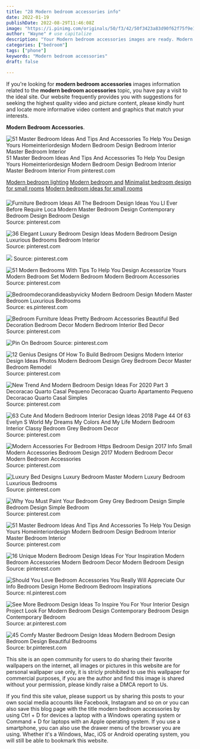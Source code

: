 ```yaml
---
title: "28 Modern bedroom accessories info"
date: 2022-01-19
publishDate: 2022-08-29T11:46:08Z
image: "https://i.pinimg.com/originals/50/f3/42/50f3423a83d90f62f75f9e1bdfbb1e30.jpg"
author: "Wayne" # use capitalize
description: "Your Modern bedroom accessories images are ready. Modern bedroom accessories are a topic that is being searched for and liked by netizens now. You can Download the Modern bedroom accessories files here. Get all royalty-free images."
categories: ["bedroom"]
tags: ["phone"]
keywords: "Modern bedroom accessories"
draft: false

---
```


If you're looking for **modern bedroom accessories** images information related to the **modern bedroom accessories** topic, you have pay a visit to the ideal  site.  Our website frequently  provides you with  suggestions  for seeking  the highest  quality video and picture  content, please kindly hunt and locate more informative video content and graphics  that match your interests.

**Modern Bedroom Accessories**. 

![51 Master Bedroom Ideas And Tips And Accessories To Help You Design Yours Homeinteriordesign Modern Bedroom Design Bedroom Interior Master Bedroom Interior](https://i.pinimg.com/originals/f5/b6/7d/f5b67dca8ad7c19485024e1882162b27.jpg "51 Master Bedroom Ideas And Tips And Accessories To Help You Design Yours Homeinteriordesign Modern Bedroom Design Bedroom Interior Master Bedroom Interior")
51 Master Bedroom Ideas And Tips And Accessories To Help You Design Yours Homeinteriordesign Modern Bedroom Design Bedroom Interior Master Bedroom Interior From pinterest.com

[Modern bedroom lighting](/modern-bedroom-lighting/)
[Modern bedroom and](/modern-bedroom-and/)
[Minimalist bedroom design for small rooms](/minimalist-bedroom-design-for-small-rooms/)
[Modern bedroom ideas for small rooms](/modern-bedroom-ideas-for-small-rooms/)



### 

 


![Furniture Bedroom Ideas All The Bedroom Design Ideas You Ll Ever Before Require Loca Modern Master Bedroom Design Contemporary Bedroom Design Bedroom Design](https://i.pinimg.com/736x/89/63/a3/8963a32f7e0f63c922cf0a0b3168aa36.jpg "Furniture Bedroom Ideas All The Bedroom Design Ideas You Ll Ever Before Require Loca Modern Master Bedroom Design Contemporary Bedroom Design Bedroom Design")
Source: pinterest.com

 

![36 Elegant Luxury Bedroom Design Ideas Modern Bedroom Design Luxurious Bedrooms Bedroom Interior](https://i.pinimg.com/originals/b5/e2/34/b5e234b54ba151370944d9f2b5ab80e2.jpg "36 Elegant Luxury Bedroom Design Ideas Modern Bedroom Design Luxurious Bedrooms Bedroom Interior")
Source: pinterest.com

 

![](https://i.pinimg.com/originals/19/50/72/195072e9f5e8ac66d3f8672711dbec90.jpg "")
Source: pinterest.com

 

![51 Modern Bedrooms With Tips To Help You Design Accessorize Yours Modern Bedroom Set Modern Bedroom Modern Bedroom Accessories](https://i.pinimg.com/originals/e8/b7/42/e8b7429543c44b14fe9ce754fd8504e5.jpg "51 Modern Bedrooms With Tips To Help You Design Accessorize Yours Modern Bedroom Set Modern Bedroom Modern Bedroom Accessories")
Source: pinterest.com

 

![Bedroomdecorandideasbyvicky Modern Bedroom Design Modern Master Bedroom Luxurious Bedrooms](https://i.pinimg.com/originals/28/f0/e7/28f0e7e6ddc11a503cf9630c19882560.jpg "Bedroomdecorandideasbyvicky Modern Bedroom Design Modern Master Bedroom Luxurious Bedrooms")
Source: es.pinterest.com

 

![Bedroom Furniture Ideas Pretty Bedroom Accessories Beautiful Bed Decoration Bedroom Decor Modern Bedroom Interior Bed Decor](https://i.pinimg.com/736x/f2/e4/e4/f2e4e4f72f9124c55bf16fb0dae18a1f.jpg "Bedroom Furniture Ideas Pretty Bedroom Accessories Beautiful Bed Decoration Bedroom Decor Modern Bedroom Interior Bed Decor")
Source: pinterest.com

 

![Pin On Bedroom](https://i.pinimg.com/736x/77/a9/e3/77a9e3afe5bfdeec187b793e3df10e40.jpg "Pin On Bedroom")
Source: pinterest.com

 

![12 Genius Designs Of How To Build Bedroom Designs Modern Interior Design Ideas Photos Modern Bedroom Design Grey Bedroom Decor Master Bedroom Remodel](https://i.pinimg.com/originals/8a/f7/b3/8af7b3dbed374bcaa6b5048857075063.jpg "12 Genius Designs Of How To Build Bedroom Designs Modern Interior Design Ideas Photos Modern Bedroom Design Grey Bedroom Decor Master Bedroom Remodel")
Source: pinterest.com

 

![New Trend And Modern Bedroom Design Ideas For 2020 Part 3 Decoracao Quarto Casal Pequeno Decoracao Quarto Apartamento Pequeno Decoracao Quarto Casal Simples](https://i.pinimg.com/736x/0f/c6/57/0fc657adcc99be112220d1f9c9913b0b.jpg "New Trend And Modern Bedroom Design Ideas For 2020 Part 3 Decoracao Quarto Casal Pequeno Decoracao Quarto Apartamento Pequeno Decoracao Quarto Casal Simples")
Source: pinterest.com

 

![63 Cute And Modern Bedroom Interior Design Ideas 2018 Page 44 Of 63 Evelyn S World My Dreams My Colors And My Life Modern Bedroom Interior Classy Bedroom Grey Bedroom Decor](https://i.pinimg.com/originals/c5/48/b3/c548b3eea5185d80daae1c8bc105e79c.jpg "63 Cute And Modern Bedroom Interior Design Ideas 2018 Page 44 Of 63 Evelyn S World My Dreams My Colors And My Life Modern Bedroom Interior Classy Bedroom Grey Bedroom Decor")
Source: pinterest.com

 

![Modern Accessories For Bedroom Https Bedroom Design 2017 Info Small Modern Accessories Bedroom Design 2017 Modern Bedroom Decor Modern Bedroom Accessories](https://i.pinimg.com/originals/c5/21/0f/c5210f35ca2721db5c9670f5ea5d81d9.jpg "Modern Accessories For Bedroom Https Bedroom Design 2017 Info Small Modern Accessories Bedroom Design 2017 Modern Bedroom Decor Modern Bedroom Accessories")
Source: pinterest.com

 

![Luxury Bed Designs Luxury Bedroom Master Modern Luxury Bedroom Luxurious Bedrooms](https://i.pinimg.com/736x/32/9f/e1/329fe1510f7e5fb75ba3112b69bb0079.jpg "Luxury Bed Designs Luxury Bedroom Master Modern Luxury Bedroom Luxurious Bedrooms")
Source: pinterest.com

 

![Why You Must Paint Your Bedroom Grey Grey Bedroom Design Simple Bedroom Design Simple Bedroom](https://i.pinimg.com/564x/18/5b/39/185b399bcc4a2f9e21f9cb9ec61ff69d.jpg "Why You Must Paint Your Bedroom Grey Grey Bedroom Design Simple Bedroom Design Simple Bedroom")
Source: pinterest.com

 

![51 Master Bedroom Ideas And Tips And Accessories To Help You Design Yours Homeinteriordesign Modern Bedroom Design Bedroom Interior Master Bedroom Interior](https://i.pinimg.com/originals/f5/b6/7d/f5b67dca8ad7c19485024e1882162b27.jpg "51 Master Bedroom Ideas And Tips And Accessories To Help You Design Yours Homeinteriordesign Modern Bedroom Design Bedroom Interior Master Bedroom Interior")
Source: pinterest.com

 

![16 Unique Modern Bedroom Design Ideas For Your Inspiration Modern Bedroom Accessories Modern Bedroom Decor Modern Bedroom Design](https://i.pinimg.com/originals/8e/6e/2d/8e6e2dae5072455b255005b9db8dfa0e.jpg "16 Unique Modern Bedroom Design Ideas For Your Inspiration Modern Bedroom Accessories Modern Bedroom Decor Modern Bedroom Design")
Source: pinterest.com

 

![Should You Love Bedroom Accessories You Really Will Appreciate Our Info Bedroom Design Home Bedroom Bedroom Inspirations](https://i.pinimg.com/originals/13/60/66/1360664a581d0557ff98b493b18be5fe.jpg "Should You Love Bedroom Accessories You Really Will Appreciate Our Info Bedroom Design Home Bedroom Bedroom Inspirations")
Source: nl.pinterest.com

 

![See More Bedroom Design Ideas To Inspire You For Your Interior Design Project Look For Modern Bedroom Design Contemporary Bedroom Design Contemporary Bedroom](https://i.pinimg.com/originals/11/e2/40/11e240f979dc7b8f1edbcd851340d4f4.jpg "See More Bedroom Design Ideas To Inspire You For Your Interior Design Project Look For Modern Bedroom Design Contemporary Bedroom Design Contemporary Bedroom")
Source: ar.pinterest.com

 

![45 Comfy Master Bedroom Design Ideas Modern Bedroom Design Bedroom Design Beautiful Bedrooms](https://i.pinimg.com/originals/50/f3/42/50f3423a83d90f62f75f9e1bdfbb1e30.jpg "45 Comfy Master Bedroom Design Ideas Modern Bedroom Design Bedroom Design Beautiful Bedrooms")
Source: br.pinterest.com

 

This site is an open community for users to do sharing their favorite wallpapers on the internet, all images or pictures in this website are for personal wallpaper use only, it is stricly prohibited to use this wallpaper for commercial purposes, if you are the author and find this image is shared without your permission, please kindly raise a DMCA report to Us.

If you find this site value, please support us by sharing this posts to your own social media accounts like Facebook, Instagram and so on or you can also save this blog page with the title modern bedroom accessories by using Ctrl + D for devices a laptop with a Windows operating system or Command + D for laptops with an Apple operating system. If you use a smartphone, you can also use the drawer menu of the browser you are using. Whether it's a Windows, Mac, iOS or Android operating system, you will still be able to bookmark this website.

